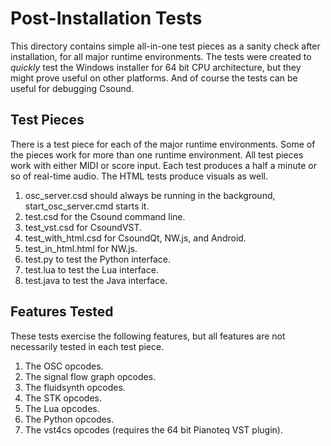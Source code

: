 # Post-Installation Tests

This directory contains simple all-in-one test pieces as a sanity check after
installation, for all major runtime environments. The tests were created to
_quickly_ test the Windows installer for 64 bit CPU architecture, but they
might prove useful on other platforms. And of course the tests can be useful
for debugging Csound.

## Test Pieces

There is a test piece for each of the major runtime environments. Some of the
pieces work for more than one runtime environment. All test pieces work with
either MIDI or score input. Each test produces a half a minute
or so of real-time audio. The HTML tests produce visuals as well.

1. osc_server.csd should always be running in the background,
   start_osc_server.cmd starts it.
1. test.csd for the Csound command line.
2. test_vst.csd for CsoundVST.
1. test_with_html.csd for CsoundQt, NW.js, and Android.
1. test_in_html.html for NW.js.
1. test.py to test the Python interface.
1. test.lua to test the Lua interface.
1. test.java to test the Java interface.

## Features Tested

These tests exercise the following features, but all features are not
necessarily tested in each test piece.

1. The OSC opcodes.
1. The signal flow graph opcodes.
1. The fluidsynth opcodes.
1. The STK opcodes.
1. The Lua opcodes.
1. The Python opcodes.
1. The vst4cs opcodes (requires the 64 bit Pianoteq VST plugin).
